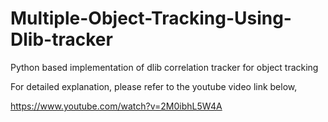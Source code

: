 # Multiple-Object-Tracking-Using-Dlib-tracker
Python based implementation of dlib correlation tracker for object tracking 


For detailed explanation, please refer to the youtube video link below,

https://www.youtube.com/watch?v=2M0ibhL5W4A
